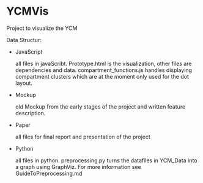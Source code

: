 # YCMVis

Project to visualize the YCM

Data Structur:
+ JavaScript

   all files in javaScribt. 
   Prototype.html is the visualization, other files are dependencies and data.
   compartment_functions.js handles displaying compartment clusters which are at the moment only used for the dot layout.
   
+ Mockup

   old Mockup from the early stages of the project and written feature description.
   
+ Paper

   all files for final report and presentation of the project
   
+ Python

   all files in python. preprocessing.py turns the datafiles in YCM_Data into a graph using GraphViz.
   For more information see GuideToPreprocessing.md
   
